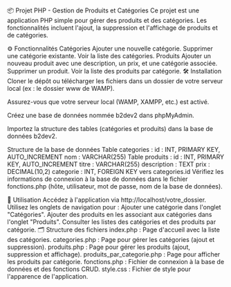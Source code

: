 📦 Projet PHP - Gestion de Produits et Catégories
Ce projet est une application PHP simple pour gérer des produits et des catégories. Les fonctionnalités incluent l'ajout, la suppression et l'affichage de produits et de catégories.

⚙️ Fonctionnalités
Catégories
Ajouter une nouvelle catégorie.
Supprimer une catégorie existante.
Voir la liste des catégories.
Produits
Ajouter un nouveau produit avec une description, un prix, et une catégorie associée.
Supprimer un produit.
Voir la liste des produits par catégorie.
🛠 Installation
Cloner le dépôt ou télécharger les fichiers dans un dossier de votre serveur local (ex : le dossier www de WAMP).

Assurez-vous que votre serveur local (WAMP, XAMPP, etc.) est activé.

Créez une base de données nommée b2dev2 dans phpMyAdmin.

Importez la structure des tables (catégories et produits) dans la base de données b2dev2.

Structure de la base de données
Table categories :
id : INT, PRIMARY KEY, AUTO_INCREMENT
nom : VARCHAR(255)
Table produits :
id : INT, PRIMARY KEY, AUTO_INCREMENT
titre : VARCHAR(255)
description : TEXT
prix : DECIMAL(10,2)
categorie : INT, FOREIGN KEY vers categories.id
Vérifiez les informations de connexion à la base de données dans le fichier fonctions.php (hôte, utilisateur, mot de passe, nom de la base de données).

🚀 Utilisation
Accédez à l'application via http://localhost/votre_dossier.
Utilisez les onglets de navigation pour :
Ajouter une catégorie dans l'onglet "Catégories".
Ajouter des produits en les associant aux catégories dans l'onglet "Produits".
Consulter les listes des catégories et des produits par catégorie.
🗂 Structure des fichiers
index.php : Page d'accueil avec la liste des catégories.
categories.php : Page pour gérer les catégories (ajout et suppression).
produits.php : Page pour gérer les produits (ajout, suppression et affichage).
produits_par_categorie.php : Page pour afficher les produits par catégorie.
fonctions.php : Fichier de connexion à la base de données et des fonctions CRUD.
style.css : Fichier de style pour l'apparence de l'application.
